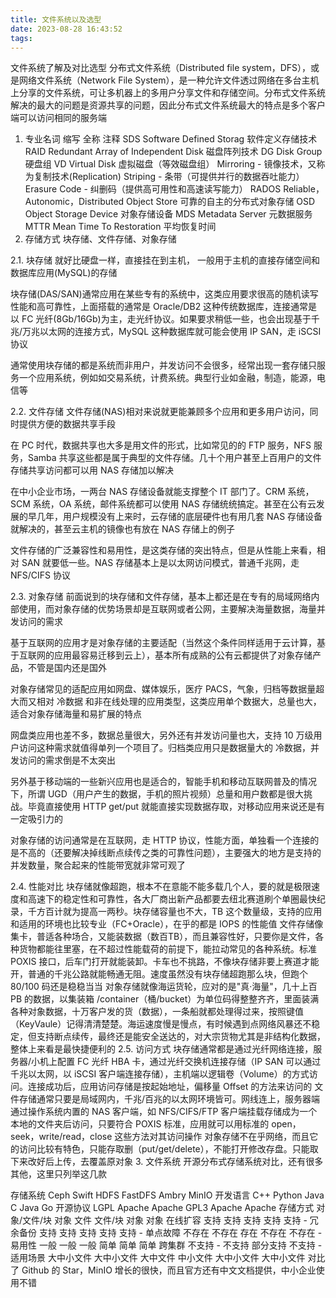 ```yaml
---
title: 文件系统以及选型
date: 2023-08-28 16:43:52
tags:
---
```


文件系统了解及对比选型
分布式文件系统（Distributed file system，DFS），或是网络文件系统（Network File System），是一种允许文件透过网络在多台主机上分享的文件系统，可让多机器上的多用户分享文件和存储空间。分布式文件系统解决的最大的问题是资源共享的问题，因此分布式文件系统最大的特点是多个客户端可以访问相同的服务端

1. 专业名词
缩写	全称	注释
SDS	Software Defined Storag	软件定义存储技术
RAID	Redundant Array of Independent Disk	磁盘阵列技术
DG	Disk Group	硬盘组
VD	Virtual Disk	虚拟磁盘（等效磁盘组）
Mirroring	-	镜像技术，又称为复制技术(Replication)
Striping	-	条带（可提供并行的数据吞吐能力）
Erasure Code	-	纠删码（提供高可用性和高速读写能力）
RADOS	Reliable，Autonomic，Distributed Object Store	可靠的自主的分布式对象存储
OSD	Object Storage Device	对象存储设备
MDS	Metadata Server	元数据服务
MTTR	Mean Time To Restoration	平均恢复时间
2. 存储方式
块存储、文件存储、对象存储

2.1. 块存储
就好比硬盘一样，直接挂在到主机， 一般用于主机的直接存储空间和数据库应用(MySQL)的存储

块存储(DAS/SAN)通常应用在某些专有的系统中，这类应用要求很高的随机读写性能和高可靠性，上面搭载的通常是 Oracle/DB2 这种传统数据库，连接通常是以 FC 光纤(8Gb/16Gb)为主，走光纤协议。如果要求稍低一些，也会出现基于千兆/万兆以太网的连接方式，MySQL 这种数据库就可能会使用 IP SAN，走 iSCSI 协议

通常使用块存储的都是系统而非用户，并发访问不会很多，经常出现一套存储只服务一个应用系统，例如如交易系统，计费系统。典型行业如金融，制造，能源，电信等

2.2. 文件存储
文件存储(NAS)相对来说就更能兼顾多个应用和更多用户访问，同时提供方便的数据共享手段

在 PC 时代，数据共享也大多是用文件的形式，比如常见的的 FTP 服务，NFS 服务，Samba 共享这些都是属于典型的文件存储。几十个用户甚至上百用户的文件存储共享访问都可以用 NAS 存储加以解决

在中小企业市场，一两台 NAS 存储设备就能支撑整个 IT 部门了。CRM 系统，SCM 系统，OA 系统，邮件系统都可以使用 NAS 存储统统搞定。甚至在公有云发展的早几年，用户规模没有上来时，云存储的底层硬件也有用几套 NAS 存储设备就解决的，甚至云主机的镜像也有放在 NAS 存储上的例子

文件存储的广泛兼容性和易用性，是这类存储的突出特点，但是从性能上来看，相对 SAN 就要低一些。NAS 存储基本上是以太网访问模式，普通千兆网，走 NFS/CIFS 协议

2.3. 对象存储
前面说到的块存储和文件存储，基本上都还是在专有的局域网络内部使用，而对象存储的优势场景却是互联网或者公网，主要解决海量数据，海量并发访问的需求

基于互联网的应用才是对象存储的主要适配（当然这个条件同样适用于云计算，基于互联网的应用最容易迁移到云上），基本所有成熟的公有云都提供了对象存储产品，不管是国内还是国外

对象存储常见的适配应用如网盘、媒体娱乐，医疗 PACS，气象，归档等数据量超大而又相对 冷数据 和非在线处理的应用类型，这类应用单个数据大，总量也大，适合对象存储海量和易扩展的特点

网盘类应用也差不多，数据总量很大，另外还有并发访问量也大，支持 10 万级用户访问这种需求就值得单列一个项目了。归档类应用只是数据量大的 冷数据，并发访问的需求倒是不太突出

另外基于移动端的一些新兴应用也是适合的，智能手机和移动互联网普及的情况下，所谓 UGD（用户产生的数据，手机的照片视频）总量和用户数都是很大挑战。毕竟直接使用 HTTP get/put 就能直接实现数据存取，对移动应用来说还是有一定吸引力的

对象存储的访问通常是在互联网，走 HTTP 协议，性能方面，单独看一个连接的是不高的（还要解决掉线断点续传之类的可靠性问题），主要强大的地方是支持的并发数量，聚合起来的性能带宽就非常可观了

2.4. 性能对比
块存储就像超跑，根本不在意能不能多载几个人，要的就是极限速度和高速下的稳定性和可靠性，各大厂商出新产品都要去纽北赛道刷个单圈最快纪录，千方百计就为提高一两秒。块存储容量也不大，TB 这个数量级，支持的应用和适用的环境也比较专业（FC+Oracle），在乎的都是 IOPS 的性能值
文件存储像集卡，普适各种场合，又能装数据（数百TB），而且兼容性好，只要你是文件，各种货物都能往里塞，在不超过性能载荷的前提下，能拉动常见的各种系统。标准 POXIS 接口，后车门打开就能装卸。卡车也不挑路，不像块存储非要上赛道才能开，普通的千兆公路就能畅通无阻。速度虽然没有块存储超跑那么块，但跑个 80/100 码还是稳稳当当
对象存储就像海运货轮，应对的是"真·海量"，几十上百 PB 的数据，以集装箱 /container（桶/bucket）为单位码得整整齐齐，里面装满各种对象数据，十万客户发的货（数据），一条船就都处理得过来，按照键值（KeyVaule）记得清清楚楚。海运速度慢是慢点，有时候遇到点网络风暴还不稳定，但支持断点续传，最终还是能安全送达的，对大宗货物尤其是非结构化数据，整体上来看是最快捷便利的
2.5. 访问方式
块存储通常都是通过光纤网络连接，服务器/小机上配置 FC 光纤 HBA 卡，通过光纤交换机连接存储（IP SAN 可以通过千兆以太网，以 iSCSI 客户端连接存储），主机端以逻辑卷（Volume）的方式访问。连接成功后，应用访问存储是按起始地址，偏移量 Offset 的方法来访问的
文件存储通常只要是局域网内，千兆/百兆的以太网环境皆可。网线连上，服务器端通过操作系统内置的 NAS 客户端，如 NFS/CIFS/FTP 客户端挂载存储成为一个本地的文件夹后访问，只要符合 POXIS 标准，应用就可以用标准的 open，seek，write/read，close 这些方法对其访问操作
对象存储不在乎网络，而且它的访问比较有特色，只能存取删（put/get/delete），不能打开修改存盘。只能取下来改好后上传，去覆盖原对象
3. 文件系统
开源分布式存储系统对比，还有很多其他，这里只列举这几款

存储系统	Ceph	Swift	HDFS	FastDFS	Ambry	MinIO
开发语言	C++	Python	Java	C	Java	Go
开源协议	LGPL	Apache	Apache	GPL3	Apache	Apache
存储方式	对象/文件/块	对象	文件	文件/块	对象	对象
在线扩容	支持	支持	支持	支持	支持	-
冗余备份	支持	支持	支持	支持	支持	-
单点故障	不存在	不存在	存在	不存在	不存在	-
易用性	一般	一般	一般	简单	简单	简单
跨集群	不支持	-	不支持	部分支持	不支持	-
适用场景	大中小文件	大中小文件	大中文件	中小文件	大中小文件	大中小文件
对比了 Github 的 Star，MinIO 增长的很快，而且官方还有中文文档提供，中小企业使用不错